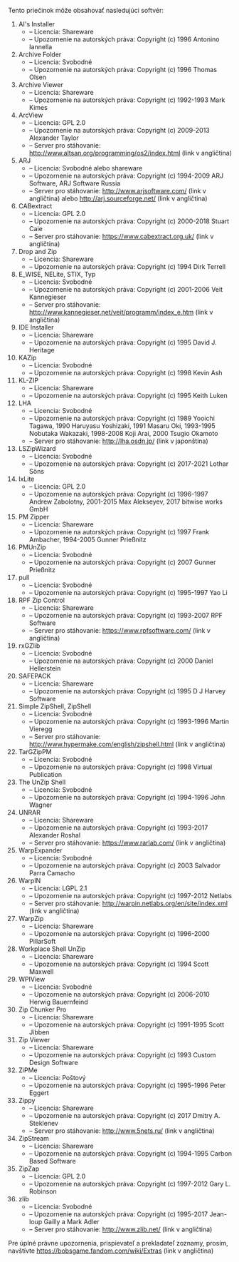 Tento priečinok môže obsahovať nasledujúci softvér:

1. AI's Installer
   - – Licencia: Shareware
   - – Upozornenie na autorských práva: Copyright (c) 1996 Antonino Iannella
2. Archive Folder
   - – Licencia: Svobodné
   - – Upozornenie na autorských práva: Copyright (c) 1996 Thomas Olsen
3. Archive Viewer
   - – Licencia: Shareware
   - – Upozornenie na autorských práva: Copyright (c) 1992-1993 Mark Kimes
4. ArcView
   - – Licencia: GPL 2.0
   - – Upozornenie na autorských práva: Copyright (c) 2009-2013 Alexander Taylor
   - – Server pro stáhovanie: http://www.altsan.org/programming/os2/index.html (link v angličtina)
5. ARJ
   - – Licencia: Svobodné alebo shareware
   - – Upozornenie na autorských práva: Copyright (c) 1994-2009 ARJ Software, ARJ Software Russia
   - – Server pro stáhovanie: http://www.arjsoftware.com/ (link v angličtina) alebo http://arj.sourceforge.net/ (link v angličtina)
6. CABextract
   - – Licencia: GPL 2.0
   - – Upozornenie na autorských práva: Copyright (c) 2000-2018 Stuart Caie
   - – Server pro stáhovanie: https://www.cabextract.org.uk/ (link v angličtina)
7. Drop and Zip
   - – Licencia: Shareware
   - – Upozornenie na autorských práva: Copyright (c) 1994 Dirk Terrell
8. E_WISE, NELite, STIX, Typ
   - – Licencia: Svobodné
   - – Upozornenie na autorských práva: Copyright (c) 2001-2006 Veit Kannegieser
   - – Server pro stáhovanie: http://www.kannegieser.net/veit/programm/index_e.htm (link v angličtina)
9. IDE Installer
   - – Licencia: Shareware
   - – Upozornenie na autorských práva: Copyright (c) 1995 David J. Heritage
10. KAZip
    - – Licencia: Svobodné
    - – Upozornenie na autorských práva: Copyright (c) 1998 Kevin Ash
11. KL-ZIP
    - – Licencia: Shareware
    - – Upozornenie na autorských práva: Copyright (c) 1995 Keith Luken
12. LHA
    - – Licencia: Svobodné
    - – Upozornenie na autorských práva: Copyright (c) 1989 Yooichi Tagawa, 1990 Haruyasu Yoshizaki, 1991 Masaru Oki, 1993-1995 Nobutaka Wakazaki, 1998-2008 Koji Arai, 2000 Tsugio Okamoto
    - – Server pro stáhovanie: http://lha.osdn.jp/ (link v japonština)
13. LSZipWizard
    - – Licencia: Svobodné
    - – Upozornenie na autorských práva: Copyright (c) 2017-2021 Lothar Söns
14. lxLite
    - – Licencia: GPL 2.0
    - – Upozornenie na autorských práva: Copyright (c) 1996-1997 Andrew Zabolotny, 2001-2015 Max Alekseyev, 2017 bitwise works GmbH
15. PM Zipper
    - – Licencia: Shareware
    - – Upozornenie na autorských práva: Copyright (c) 1997 Frank Ambacher, 1994-2005 Gunner Prießnitz
16. PMUnZip
    - – Licencia: Svobodné
    - – Upozornenie na autorských práva: Copyright (c) 2007 Gunner Prießnitz
17. pull
    - – Licencia: Svobodné
    - – Upozornenie na autorských práva: Copyright (c) 1995-1997 Yao Li
18. RPF Zip Control
    - – Licencia: Shareware
    - – Upozornenie na autorských práva: Copyright (c) 1993-2007 RPF Software
    - – Server pro stáhovanie: https://www.rpfsoftware.com/ (link v angličtina)
19. rxGZlib
    - – Licencia: Svobodné
    - – Upozornenie na autorských práva: Copyright (c) 2000 Daniel Hellerstein
20. SAFEPACK
    - – Licencia: Shareware
    - – Upozornenie na autorských práva: Copyright (c) 1995 D J Harvey Software
21. Simple ZipShell, ZipShell
    - – Licencia: Svobodné
    - – Upozornenie na autorských práva: Copyright (c) 1993-1996 Martin Vieregg
    - – Server pro stáhovanie: http://www.hypermake.com/english/zipshell.html (link v angličtina)
22. TarGZipPM
    - – Licencia: Svobodné
    - – Upozornenie na autorských práva: Copyright (c) 1998 Virtual Publication
23. The UnZip Shell
    - – Licencia: Svobodné
    - – Upozornenie na autorských práva: Copyright (c) 1994-1996 John Wagner
24. UNRAR
    - – Licencia: Shareware
    - – Upozornenie na autorských práva: Copyright (c) 1993-2017 Alexander Roshal
    - – Server pro stáhovanie: https://www.rarlab.com/ (link v angličtina)
25. WarpExpander
    - – Licencia: Svobodné
    - – Upozornenie na autorských práva: Copyright (c) 2003 Salvador Parra Camacho
26. WarpIN
    - – Licencia: LGPL 2.1
    - – Upozornenie na autorských práva: Copyright (c) 1997-2012 Netlabs
    - – Server pro stáhovanie: http://warpin.netlabs.org/en/site/index.xml (link v angličtina)
27. WarpZip
    - – Licencia: Shareware
    - – Upozornenie na autorských práva: Copyright (c) 1996-2000 PillarSoft
28. Workplace Shell UnZip
    - – Licencia: Shareware
    - – Upozornenie na autorských práva: Copyright (c) 1994 Scott Maxwell
29. WPIView
    - – Licencia: Svobodné
    - – Upozornenie na autorských práva: Copyright (c) 2006-2010 Herwig Bauernfeind
30. Zip Chunker Pro
    - – Licencia: Shareware
    - – Upozornenie na autorských práva: Copyright (c) 1991-1995 Scott Jibben
31. Zip Viewer
    - – Licencia: Shareware
    - – Upozornenie na autorských práva: Copyright (c) 1993 Custom Design Software
32. ZiPMe
    - – Licencia: Poštový
    - – Upozornenie na autorských práva: Copyright (c) 1995-1996 Peter Eggert
33. Zippy
    - – Licencia: Shareware
    - – Upozornenie na autorských práva: Copyright (c) 2017 Dmitry A. Steklenev
    - – Server pro stáhovanie: http://www.5nets.ru/ (link v angličtina)
34. ZipStream
    - – Licencia: Shareware
    - – Upozornenie na autorských práva: Copyright (c) 1994-1995 Carbon Based Software
35. ZipZap
    - – Licencia: GPL 2.0
    - – Upozornenie na autorských práva: Copyright (c) 1997-2012 Gary L. Robinson
36. zlib
    - – Licencia: Svobodné
    - – Upozornenie na autorských práva: Copyright (c) 1995-2017 Jean-loup Gailly a Mark Adler
    - – Server pro stáhovanie: http://www.zlib.net/ (link v angličtina)

Pre úplné právne upozornenia, prispievateľ a prekladateľ zoznamy, prosím, navštívte https://bobsgame.fandom.com/wiki/Extras (link v angličtina)
